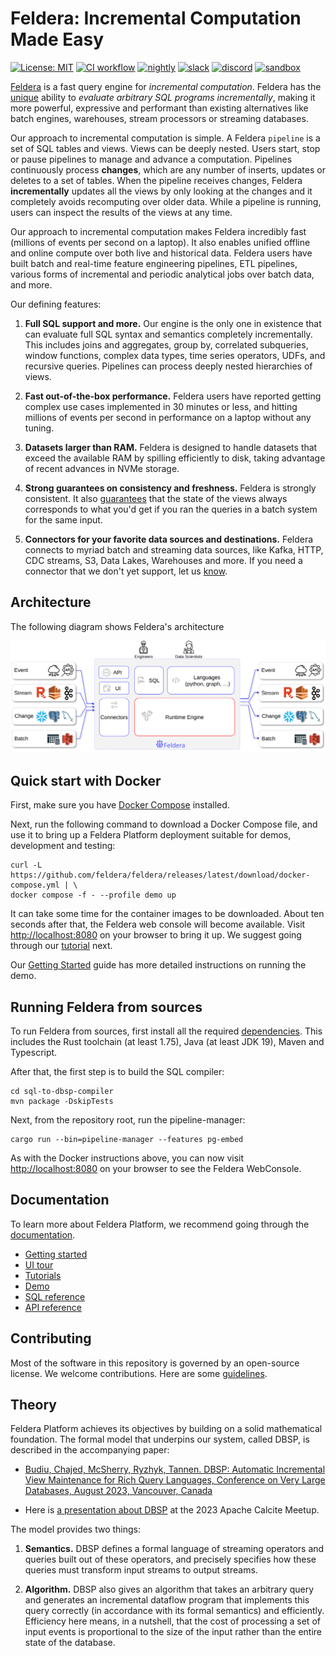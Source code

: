 # Feldera: Incremental Computation Made Easy

[![License: MIT](https://img.shields.io/badge/License-MIT-green.svg)](https://opensource.org/licenses/MIT)
[![CI workflow](https://github.com/feldera/feldera/actions/workflows/ci.yml/badge.svg)](https://github.com/feldera/feldera/actions)
[![nightly](https://github.com/feldera/feldera/actions/workflows/containers.yml/badge.svg)](https://github.com/feldera/feldera/actions/workflows/containers.yml)
[![slack](https://img.shields.io/badge/slack-blue.svg?logo=slack)](https://www.feldera.com/community)
[![discord](https://img.shields.io/badge/discord-blue.svg?logo=discord&logoColor=white)](https://discord.gg/5YBX9Uw5u7)
[![sandbox](https://img.shields.io/badge/feldera_sandbox-blue?logo=CodeSandbox)](https://www.feldera.com/sandbox)

[Feldera](https://www.feldera.com) is a
fast query engine for *incremental computation*.
Feldera has the [unique](#theory) ability to *evaluate arbitrary SQL programs
incrementally*, making it more powerful, expressive and performant than existing
alternatives like batch engines, warehouses, stream processors or streaming databases.

Our approach to incremental computation is simple. A Feldera `pipeline` is a set of SQL tables and views. Views can be deeply nested. 
Users start, stop or pause pipelines to manage and advance a computation.
Pipelines continuously process
**changes**, which are any number of inserts, updates or deletes to a set of tables. When the pipeline receives changes,
Feldera **incrementally** updates all the views by only looking at the changes and it completely avoids recomputing over older data.
While a pipeline is running, users can inspect the results of the views at any time.

Our approach to incremental computation makes Feldera incredibly fast (millions of events per second on a laptop). 
It also enables unified offline and online compute over both live and historical data. Feldera users have built batch and real-time 
feature engineering pipelines, ETL pipelines, various forms of incremental and periodic analytical jobs over batch data, and more.

Our defining features:

1. **Full SQL support and more.**  Our engine is the only one in existence that can evaluate full SQL
   syntax and semantics completely incrementally. This includes joins and aggregates, group by, correlated subqueries,
   window functions, complex data types, time series operators, UDFs, and
   recursive queries. Pipelines can process deeply nested hierarchies of views.

3. **Fast out-of-the-box performance.**  Feldera users have reported getting complex use cases
   implemented in 30 minutes or less, and hitting millions
   of events per second in performance on a laptop without any tuning.

4. **Datasets larger than RAM.** Feldera is designed to handle datasets
   that exceed the available RAM by spilling efficiently to disk, taking advantage of recent advances in NVMe storage.

5. **Strong guarantees on consistency and freshness.** Feldera is strongly consistent. It also [guarantees](https://www.feldera.com/blog/synchronous-streaming/) that the state of the views always corresponds
   to what you'd get if you ran the queries in a batch system for the same input.

6. **Connectors for your favorite data sources and destinations.** Feldera connects to myriad batch and streaming data sources, like Kafka, HTTP, CDC streams, S3, Data Lakes, Warehouses and more.
   If you need a connector that we don't yet support, let us [know](https://github.com/feldera/feldera/issues).


## Architecture

The following diagram shows Feldera's architecture

![Feldera Platform Architecture](architecture.svg)

## Quick start with Docker

First, make sure you have [Docker Compose](https://docs.docker.com/compose/) installed.

Next, run the following command to download a Docker Compose file, and use it to bring up
a Feldera Platform deployment suitable for demos, development and testing:

```text
curl -L https://github.com/feldera/feldera/releases/latest/download/docker-compose.yml | \
docker compose -f - --profile demo up
```

It can take some time for the container images to be downloaded. About ten seconds after that, the Feldera
web console will become available. Visit [http://localhost:8080](http://localhost:8080) on your browser
to bring it up. We suggest going through our [tutorial](https://www.feldera.com/docs/tutorials/basics/) next.

Our [Getting Started](https://www.feldera.com/docs/get-started) guide has more detailed instructions on running the demo.

## Running Feldera from sources

To run Feldera from sources, first install all the required
[dependencies](CONTRIBUTING.md). This includes the Rust toolchain (at least 1.75), Java (at
least JDK 19), Maven and Typescript.

After that, the first step is to build the SQL compiler:

```
cd sql-to-dbsp-compiler
mvn package -DskipTests
```

Next, from the repository root, run the pipeline-manager:

```
cargo run --bin=pipeline-manager --features pg-embed
```

As with the Docker instructions above, you can now visit
[http://localhost:8080](http://localhost:8080) on your browser to see the
Feldera WebConsole.

## Documentation

To learn more about Feldera Platform, we recommend going through the
[documentation](https://www.feldera.com/docs).

* [Getting started](https://www.feldera.com/docs/get-started)
* [UI tour](https://www.feldera.com/docs/tour)
* [Tutorials](https://www.feldera.com/docs/tutorials)
* [Demo](https://www.feldera.com/docs/demo)
* [SQL reference](https://www.feldera.com/docs/sql/intro)
* [API reference](https://www.feldera.com/api)

## Contributing

Most of the software in this repository is governed by an open-source license.
We welcome contributions. Here are some [guidelines](CONTRIBUTING.md).

## Theory

Feldera Platform achieves its objectives by building on a solid mathematical
foundation. The formal model that underpins our system, called DBSP, is
described in the accompanying paper:

- [Budiu, Chajed, McSherry, Ryzhyk, Tannen. DBSP: Automatic
  Incremental View Maintenance for Rich Query Languages, Conference on
  Very Large Databases, August 2023, Vancouver,
  Canada](https://www.feldera.com/vldb23.pdf)

- Here is [a presentation about DBSP](https://www.youtube.com/watch?v=iT4k5DCnvPU) at the 2023
  Apache Calcite Meetup.

The model provides two things:

1. **Semantics.** DBSP defines a formal language of streaming operators and
   queries built out of these operators, and precisely specifies how these queries
   must transform input streams to output streams.

1. **Algorithm.** DBSP also gives an algorithm that takes an arbitrary query and
   generates an incremental dataflow program that implements this query correctly (in accordance
   with its formal semantics) and efficiently. Efficiency here means, in a
   nutshell, that the cost of processing a set of input events is proportional to
   the size of the input rather than the entire state of the database.
